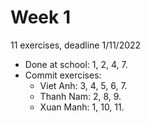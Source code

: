 # Week 1

11 exercises, deadline 1/11/2022

- Done at school: 1, 2, 4, 7.
- Commit exercises:
  - Viet Anh: 3, 4, 5, 6, 7.
  - Thanh Nam: 2, 8, 9.
  - Xuan Manh: 1, 10, 11.
